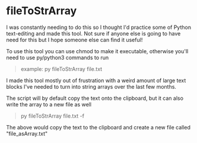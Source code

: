 # fileToStrArray

I was constantly needing to do this so I thought I'd practice some of Python text-editing and made this tool. Not sure if anyone else is going to have need for this but I hope someone else can find it useful!

To use this tool you can use chmod to make it executable, otherwise you'll need to use py/python3 commands to run
> example:  py fileToStrArray file.txt

I made this tool mostly out of frustration with a weird amount of large text blocks I've needed to turn into string arrays over the last few months.

The script will by default copy the text onto the clipboard, but it can also write the array to a new file as well

> py fileToStrArray file.txt -f

The above would copy the text to the clipboard and create a new file called "file_asArray.txt"
